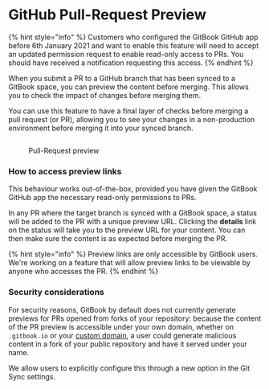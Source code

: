 # GitHub Pull-Request Preview

{% hint style="info" %}
Customers who configured the GitBook GitHub app before 6th January 2021 and want to enable this feature will need to accept an updated permission request to enable read-only access to PRs. You should have received a notification requesting this access.
{% endhint %}

When you submit a PR to a GitHub branch that has been synced to a GitBook space, you can preview the content before merging. This allows you to check the impact of changes before merging them.

You can use this feature to have a final layer of checks before merging a pull request (or PR), allowing you to see your changes in a non-production environment before merging it into your synced branch.

<figure><img src="../../.gitbook/assets/Pull request preview2.png" alt=""><figcaption><p>Pull-Request preview</p></figcaption></figure>

### How to access preview links

This behaviour works out-of-the-box, provided you have given the GitBook GitHub app the necessary read-only permissions to PRs.

In any PR where the target branch is synced with a GitBook space, a status will be added to the PR with a unique preview URL. Clicking the **details** link on the status will take you to the preview URL for your content. You can then make sure the content is as expected before merging the PR.

{% hint style="info" %}
Preview links are only accessible by GitBook users. We're working on a feature that will allow preview links to be viewable by anyone who accesses the PR.
{% endhint %}

### Security considerations

For security reasons, GitBook by default does not currently generate previews for PRs opened from forks of your repository: because the content of the PR preview is accessible under your own domain, whether on `.gitbook.io` or your [custom domain](../../advanced-guides/custom-domain/finalize.md), a user could generate malicious content in a fork of your public repository and have it served under your name.

We allow users to explicitly configure this through a new option in the Git Sync settings.

